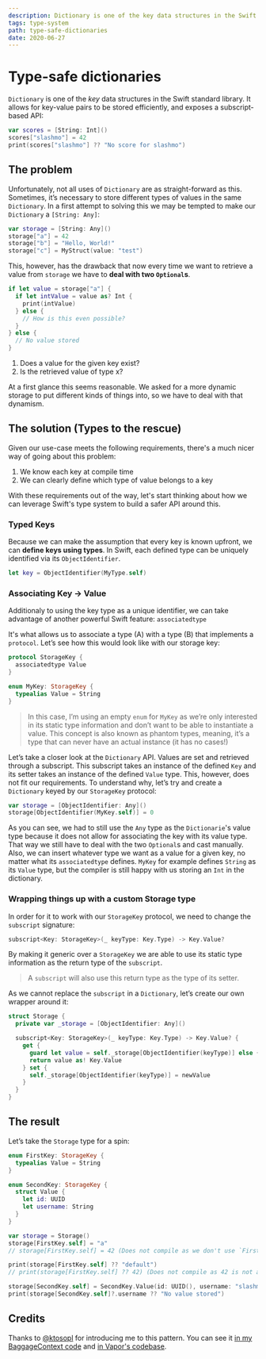 ```yaml
---
description: Dictionary is one of the key data structures in the Swift standard library. We'll look into how to gain complete type-safety when storing different kinds of values in the same dictionary.
tags: type-system
path: type-safe-dictionaries
date: 2020-06-27
---
```


# Type-safe dictionaries

`Dictionary` is one of the *key* data structures  in the Swift standard library. It allows for key-value pairs to be stored efficiently, and exposes a subscript-based API:

```swift
var scores = [String: Int]()
scores["slashmo"] = 42
print(scores["slashmo"] ?? "No score for slashmo")
```

## The problem

Unfortunately, not all uses of `Dictionary` are as straight-forward as this. Sometimes, it’s necessary to store different types of values in the same `Dictionary`. In a first attempt to solving this we may be tempted to make our `Dictionary` a `[String: Any]`:

```swift
var storage = [String: Any]()
storage["a"] = 42
storage["b"] = "Hello, World!"
storage["c"] = MyStruct(value: "test")
```

This, however, has the drawback that now every time we want to retrieve a value from `storage` we have to **deal with two `Optional`s**.

```swift
if let value = storage["a"] {
  if let intValue = value as? Int {
    print(intValue)
  } else {
    // How is this even possible?
  }
} else {
  // No value stored
}
```

1. Does a value for the given key exist?
2. Is the retrieved value of type x?

At a first glance this seems reasonable. We asked for a more dynamic storage to put different kinds of things into, so we have to deal with that dynamism.

## The solution (Types to the rescue)

Given our use-case meets the following requirements, there's a much nicer way of going about this problem:

1. We know each key at compile time
2. We can clearly define which type of value belongs to a key

With these requirements out of the way, let's start thinking about how we can leverage Swift's type system to build a safer API around this.

### Typed Keys

Because we can make the assumption that every key is known upfront, we can **define keys using types**. In Swift, each defined type can be uniquely identified via its `ObjectIdentifier`.

```swift
let key = ObjectIdentifier(MyType.self)
```

### Associating Key -\> Value

Additionaly to using the key type as a unique identifier, we can take advantage of another powerful Swift feature: `associatedtype`

It's what allows us to associate a type (A) with a type (B) that implements a `protocol`. Let’s see how this would look like with our storage key:

```swift
protocol StorageKey {
  associatedtype Value
}

enum MyKey: StorageKey {
  typealias Value = String
}
```

> In this case, I’m using an empty `enum` for `MyKey` as we’re only interested in its static type information and don’t want to be able to instantiate a value. This concept is also known as phantom types, meaning, it’s a type that can never have an actual instance (it has no cases!)

Let’s take a closer look at the `Dictionary` API. Values are set and retrieved through a subscript. This subscript takes an instance of the defined `Key` and its setter takes an instance of the defined `Value` type. This, however, does not fit our requirements. To understand why, let’s try and create a `Dictionary` keyed by our `StorageKey` protocol:

```swift
var storage = [ObjectIdentifier: Any]()
storage[ObjectIdentifier(MyKey.self)] = 0
```

As you can see, we had to still use the `Any` type as the `Dictionarie`'s value type because it does not allow for associating the key with its value type. That way we still have to deal with the two `Optional`s and cast manually. Also, we can insert whatever type we want as a value for a given key, no matter what its `associatedtype` defines. `MyKey` for example defines `String` as its `Value` type, but the compiler is still happy with us storing an `Int` in the dictionary.

### Wrapping things up with a custom Storage type

In order for it to work with our `StorageKey` protocol, we need to change the `subscript` signature:

```swift
subscript<Key: StorageKey>(_ keyType: Key.Type) -> Key.Value?
```

By making it generic over a `StorageKey` we are able to use its static type information as the return type of the `subscript`. 

> A `subscript` will also use this return type as the type of its setter.

As we cannot replace the `subscript` in a `Dictionary`, let’s create our own wrapper around it:

```swift
struct Storage {
  private var _storage = [ObjectIdentifier: Any]()

  subscript<Key: StorageKey>(_ keyType: Key.Type) -> Key.Value? {
    get {
      guard let value = self._storage[ObjectIdentifier(keyType)] else { return nil }
      return value as! Key.Value
    } set {
      self._storage[ObjectIdentifier(keyType)] = newValue
    }
  }
}
```

## The result

Let’s take the `Storage` type for a spin:

```swift
enum FirstKey: StorageKey {
  typealias Value = String
}

enum SecondKey: StorageKey {
  struct Value {
    let id: UUID
    let username: String
  }
}

var storage = Storage()
storage[FirstKey.self] = "a"
// storage[FirstKey.self] = 42 (Does not compile as we don't use `FirstKey.Value` as the type in the setter)

print(storage[FirstKey.self] ?? "default")
// print(storage[FirstKey.self] ?? 42) (Does not compile as 42 is not a String)

storage[SecondKey.self] = SecondKey.Value(id: UUID(), username: "slashmo")
print(storage[SecondKey.self]?.username ?? "No value stored")
```

## Credits

Thanks to [@ktosopl][1] for introducing me to this pattern. 
You can see it [in my BaggageContext code][2] and [in Vapor's codebase][3].

[1]:	https://twitter.com/@ktosopl
[2]:	https://github.com/slashmo/gsoc-swift-baggage-context/blob/main/Sources/Baggage/BaggageContext.swift
[3]:	https://github.com/vapor/vapor/blob/master/Sources/Vapor/Utilities/Storage.swift